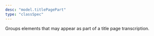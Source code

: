 ```yaml
---
desc: "model.titlePagePart"
type: "classSpec"
---
```


Groups elements that may appear as part of a title page transcription.